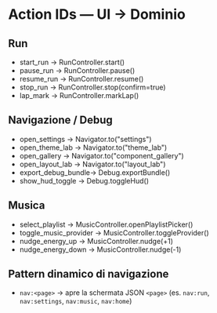 # Action IDs — UI → Dominio

## Run
- start_run      → RunController.start()
- pause_run      → RunController.pause()
- resume_run     → RunController.resume()
- stop_run       → RunController.stop(confirm=true)
- lap_mark       → RunController.markLap()

## Navigazione / Debug
- open_settings      → Navigator.to("settings")
- open_theme_lab     → Navigator.to("theme_lab")
- open_gallery       → Navigator.to("component_gallery")
- open_layout_lab    → Navigator.to("layout_lab")
- export_debug_bundle→ Debug.exportBundle()
- show_hud_toggle    → Debug.toggleHud()

## Musica
- select_playlist       → MusicController.openPlaylistPicker()
- toggle_music_provider → MusicController.toggleProvider()
- nudge_energy_up       → MusicController.nudge(+1)
- nudge_energy_down     → MusicController.nudge(-1)

## Pattern dinamico di navigazione
- `nav:<page>`         → apre la schermata JSON `<page>` (es. `nav:run`, `nav:settings`, `nav:music`, `nav:home`)
